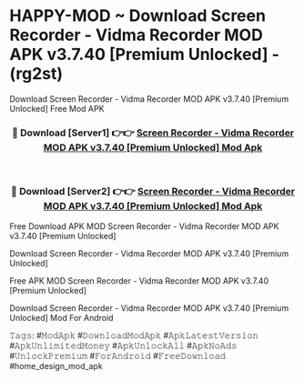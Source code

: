 # HAPPY-MOD ~ Download Screen Recorder - Vidma Recorder MOD APK v3.7.40 [Premium Unlocked] - (rg2st)
Download Screen Recorder - Vidma Recorder MOD APK v3.7.40 [Premium Unlocked] Free Mod APK

<div align="center">
<h3>🔴 Download [Server1] 👉👉 <a href="https://apk-comot.site?title=Screen_Recorder_-_Vidma_Recorder_MOD_APK_v3.7.40_[Premium_Unlocked]">Screen Recorder - Vidma Recorder MOD APK v3.7.40 [Premium Unlocked] Mod Apk</a></h3><br>

<h3>🔴 Download [Server2] 👉👉 <a href="https://apk-comot.site?title=Screen_Recorder_-_Vidma_Recorder_MOD_APK_v3.7.40_[Premium_Unlocked]">Screen Recorder - Vidma Recorder MOD APK v3.7.40 [Premium Unlocked] Mod Apk</a></h3>
</div>


Free Download APK MOD Screen Recorder - Vidma Recorder MOD APK v3.7.40 [Premium Unlocked]

Download Screen Recorder - Vidma Recorder MOD APK v3.7.40 [Premium Unlocked] 

Free APK MOD Screen Recorder - Vidma Recorder MOD APK v3.7.40 [Premium Unlocked] 

Download Screen Recorder - Vidma Recorder MOD APK v3.7.40 [Premium Unlocked] Mod For Android

𝚃𝚊𝚐𝚜: #𝙼𝚘𝚍𝙰𝚙𝚔 #𝙳𝚘𝚠𝚗𝚕𝚘𝚊𝚍𝙼𝚘𝚍𝙰𝚙𝚔 #𝙰𝚙𝚔𝙻𝚊𝚝𝚎𝚜𝚝𝚅𝚎𝚛𝚜𝚒𝚘𝚗 #𝙰𝚙𝚔𝚄𝚗𝚕𝚒𝚖𝚒𝚝𝚎𝚍𝙼𝚘𝚗𝚎𝚢 #𝙰𝚙𝚔𝚄𝚗𝚕𝚘𝚌𝚔𝙰𝚕𝚕 #𝙰𝚙𝚔𝙽𝚘𝙰𝚍𝚜 #𝚄𝚗𝚕𝚘𝚌𝚔𝙿𝚛𝚎𝚖𝚒𝚞𝚖 #𝙵𝚘𝚛𝙰𝚗𝚍𝚛𝚘𝚒𝚍 #𝙵𝚛𝚎𝚎𝙳𝚘𝚠𝚗𝚕𝚘𝚊𝚍 #home_design_mod_apk